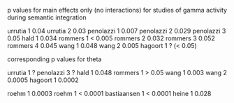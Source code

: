 p values for main effects only (no interactions) for studies of gamma activity during semantic integration

urrutia		1	0.04
urrutia		2	0.03
penolazzi	1	0.007
penolazzi	2	0.029
penolazzi	3	0.05
hald		1	0.034
rommers		1	< 0.005
rommers		2	0.032
rommers		3	0.052
rommers		4	0.045
wang		1	0.048
wang		2	0.005
hagoort		1	? (< 0.05)


corresponding p values for theta

urrutia		1	?
penolazzi	3	?
hald		1	0.048
rommers		1	> 0.05
wang		1	0.003 
wang		2	0.0005
hagoort		1	0.0002

roehm		1	0.0003
roehm		1	< 0.0001
bastiaansen 	1	< 0.0001
heine		1	0.028